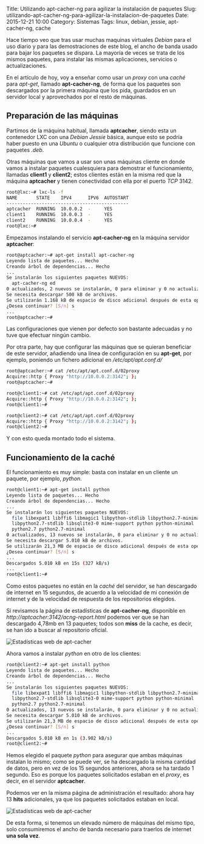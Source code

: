 Title: Utilizando apt-cacher-ng para agilizar la instalación de paquetes
Slug: utilizando-apt-cacher-ng-para-agilizar-la-instalacion-de-paquetes
Date: 2015-12-21 10:00
Category: Sistemas
Tags: linux, debian, jessie, apt-cacher-ng, cache



Hace tiempo veo que tras usar muchas maquinas virtuales *Debian* para el uso diario y para las demostraciones de este blog, el ancho de banda usado para bajar los paquetes se dispara. La mayoría de veces se trata de los mismos paquetes, para instalar las mismas aplicaciones, servicios o actualizaciones.

En el artículo de hoy, voy a enseñar como usar un *proxy* con una *caché* para *apt-get*, llamado **apt-cacher-ng**, de forma que los paquetes son descargados por la primera máquina que los pida, guardados en un servidor local y aprovechados por el resto de máquinas.

## Preparación de las máquinas

Partimos de la máquina habitual, llamada **aptcacher**, siendo esta un contenedor LXC con una *Debian Jessie* básica, aunque esto se podría haber puesto en una *Ubuntu* o cualquier otra distribución que funcione con paquetes *.deb*.

Otras máquinas que vamos a usar son unas máquinas cliente en donde vamos a instalar paquetes cualesquiera para demostrar el funcionamiento, llamadas **client1** y **client2**; estos clientes están en la misma red que la máquina **aptcacher** y tienen conectividad con ella por el puerto *TCP* 3142.

```bash
root@lxc:~# lxc-ls -f
NAME       STATE    IPV4      IPV6  AUTOSTART  
---------------------------------------------
aptcacher  RUNNING  10.0.0.2  -     YES        
client1    RUNNING  10.0.0.3  -     YES        
client2    RUNNING  10.0.0.4  -     YES        
root@lxc:~# 
```

Empezamos instalando el servicio **apt-cacher-ng** en la máquina servidor **aptcacher**:

```bash
root@aptcacher:~# apt-get install apt-cacher-ng
Leyendo lista de paquetes... Hecho
Creando árbol de dependencias... Hecho
...  
Se instalarán los siguientes paquetes NUEVOS:
  apt-cacher-ng ed
0 actualizados, 2 nuevos se instalarán, 0 para eliminar y 0 no actualizados.
Se necesita descargar 500 kB de archivos.
Se utilizarán 1.168 kB de espacio de disco adicional después de esta operación.
¿Desea continuar? [S/n] s
...
root@aptcacher:~# 
```

Las configuraciones que vienen por defecto son bastante adecuadas y no tuve que efectuar ningún cambio.

Por otra parte, hay que configurar las máquinas que se quieran beneficiar de este servidor, añadiendo una línea de configuración en su **apt-get**, por ejemplo, poniendo un fichero adicional en */etc/apt/apt.conf.d/*

```bash
root@aptcacher:~# cat /etc/apt/apt.conf.d/02proxy 
Acquire::http { Proxy "http://10.0.0.2:3142"; };
root@aptcacher:~# 

root@client1:~# cat /etc/apt/apt.conf.d/02proxy 
Acquire::http { Proxy "http://10.0.0.2:3142"; };
root@client1:~# 

root@client2:~# cat /etc/apt/apt.conf.d/02proxy 
Acquire::http { Proxy "http://10.0.0.2:3142"; };
root@client2:~# 
```

Y con esto queda montado todo el sistema.

## Funcionamiento de la caché

El funcionamiento es muy simple: basta con instalar en un cliente un paquete, por ejemplo, *python*.

```bash
root@client1:~# apt-get install python
Leyendo lista de paquetes... Hecho
Creando árbol de dependencias... Hecho
...  
Se instalarán los siguientes paquetes NUEVOS:
  file libexpat1 libffi6 libmagic1 libpython-stdlib libpython2.7-minimal
  libpython2.7-stdlib libsqlite3-0 mime-support python python-minimal
  python2.7 python2.7-minimal
0 actualizados, 13 nuevos se instalarán, 0 para eliminar y 0 no actualizados.
Se necesita descargar 5.010 kB de archivos.
Se utilizarán 21,3 MB de espacio de disco adicional después de esta operación.
¿Desea continuar? [S/n] s
...
Descargados 5.010 kB en 15s (327 kB/s)                                        
...
root@client1:~# 
```

Como estos paquetes no están en la *caché* del servidor, se han descargado de internet en 15 segundos, de acuerdo a la velocidad de mi conexión de internet y de la velocidad de respuesta de los repositorios elegidos.

Si revisamos la página de estadísticas de **apt-cacher-ng**, disponible en *http://aptcacher:3142/acng-report.html* podemos ver que se han descargado 4,78mb en 13 paquetes; todos son **miss** de la cache, es decir, se han ido a buscar al repositorio oficial.

![Estadísticas web de apt-cacher]({static}/images/apt-cacher-ng-1.jpg)

Ahora vamos a instalar *python* en otro de los clientes:

```bash
root@client2:~# apt-get install python
Leyendo lista de paquetes... Hecho
Creando árbol de dependencias... Hecho
...
Se instalarán los siguientes paquetes NUEVOS:
  file libexpat1 libffi6 libmagic1 libpython-stdlib libpython2.7-minimal
  libpython2.7-stdlib libsqlite3-0 mime-support python python-minimal
  python2.7 python2.7-minimal
0 actualizados, 13 nuevos se instalarán, 0 para eliminar y 0 no actualizados.
Se necesita descargar 5.010 kB de archivos.
Se utilizarán 21,3 MB de espacio de disco adicional después de esta operación.
¿Desea continuar? [S/n] s
...
Descargados 5.010 kB en 1s (3.902 kB/s)
root@client2:~# 
```

Hemos elegido el paquete *python* para asegurar que ambas máquinas instalan lo mismo; como se puede ver, se ha descargado la misma cantidad de datos, pero en vez de los 15 segundos anteriores, ahora se ha tardado 1 segundo. Eso es porque los paquetes solicitados estaban en el *proxy*, es decir, en el servidor **aptcacher**.

Podemos ver en la misma página de administración el resultado: ahora hay 13 **hits** adicionales, ya que los paquetes solicitados estaban en local.

![Estadísticas web de apt-cacher]({static}/images/apt-cacher-ng-2.jpg)

De esta forma, si tenemos un elevado número de máquinas del mismo tipo, solo consumiremos el ancho de banda necesario para traerlos de internet **una sola vez**.
